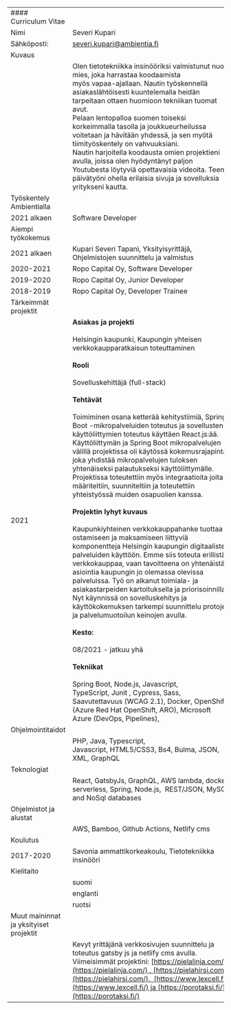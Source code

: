   

|     |     |
| --- | --- |  
| #### Curriculum Vitae |     |
| Nimi | Severi Kupari |
| Sähköposti: | severi.kupari@ambientia.fi |
| Kuvaus |     |
|     | Olen tietotekniikka insinööriksi valmistunut nuori mies, joka harrastaa koodaamista  <br>myös vapaa-ajallaan. Nautin työskennellä asiakaslähtöisesti kuuntelemalla heidän tarpeitaan ottaen huomioon tekniikan tuomat avut.   <br>Pelaan lentopalloa suomen toiseksi korkeimmalla tasolla ja joukkueurheilussa  <br>voitetaan ja hävitään yhdessä, ja sen myötä tiimityöskentely on vahvuuksiani.  <br>Nautin harjoitella koodausta omien projektieni avulla, joissa olen hyödyntänyt paljon  <br>Youtubesta löytyviä opettavaisia videoita. Teen päivätyöni ohella erilaisia sivuja ja sovelluksia yritykseni kautta. |
| Työskentely Ambientialla |     |
| 2021 alkaen | Software Developer |
| Aiempi työkokemus |     |
| 2021 alkaen | Kupari Severi Tapani, Yksityisyrittäjä, Ohjelmistojen suunnittelu ja valmistus |
| 2020-2021 | Ropo Capital Oy, Software Developer |
| 2019-2020 | Ropo Capital Oy, Junior Developer |
| 2018-2019 | Ropo Capital Oy, Developer Trainee |
| Tärkeimmät projektit |     |
| 2021 | **Asiakas ja projekti**<br><br>Helsingin kaupunki, Kaupungin yhteisen verkkokaupparatkaisun toteuttaminen<br><br>**Rooli**<br><br>Sovelluskehittäjä (full-stack)<br><br>**Tehtävät**<br><br>Toimiminen osana ketterää kehitystiimiä, Spring Boot -mikropalveluiden toteutus ja sovellusten käyttöliittymien toteutus käyttäen React.js:ää. Käyttöliittymän ja Spring Boot mikropalvelujen välillä projektissa oli käytössä kokemusrajapinta joka yhdistää mikropalvelujen tuloksen yhtenäiseksi palautukseksi käyttöliittymälle. Projektissa toteutettiin myös integraatioita joita määriteltiin, suunniteltiin ja toteutettiin yhteistyössä muiden osapuolien kanssa. <br><br>**Projektin lyhyt kuvaus**<br><br>Kaupunkiyhteinen verkkokauppahanke tuottaa ostamiseen ja maksamiseen liittyviä komponentteja Helsingin kaupungin digitaalisten palveluiden käyttöön. Emme siis toteuta erillistä verkkokauppaa, vaan tavoitteena on yhtenäistää asiointia kaupungin jo olemassa olevissa palveluissa. Työ on alkanut toimiala- ja asiakastarpeiden kartoituksella ja priorisoinnilla. Nyt käynnissä on sovelluskehitys ja käyttökokemuksen tarkempi suunnittelu protojen ja palvelumuotoilun keinojen avulla.<br><br>**Kesto:**<br><br>08/2021 - jatkuu yhä<br><br>**Tekniikat**<br><br>Spring Boot, Node.js, Javascript, TypeScript, Junit , Cypress, Sass, Saavutettavuus (WCAG 2.1), Docker, OpenShift (Azure Red Hat OpenShift, ARO), Microsoft Azure (DevOps, Pipelines), |
| Ohjelmointitaidot |     |
|     | PHP, Java, Typescript, Javascript, HTML5/CSS3, Bs4, Bulma, JSON, XML, GraphQL |
| Teknologiat |     |
|     | React, GatsbyJs, GraphQL, AWS lambda, docker, serverless, Spring, Node.js,  REST/JSON, MySQL and NoSql databases |
| Ohjelmistot ja alustat |     |
|     | AWS, Bamboo, Github Actions, Netlify cms |
| Koulutus |     |
| 2017-2020 | Savonia ammattikorkeakoulu, Tietotekniikka insinööri |
| Kielitaito |     |
|     | suomi |
|     | englanti |
|     | ruotsi |
| Muut maininnat ja yksityiset projektit |     |
|     | Kevyt yrittäjänä verkkosivujen suunnittelu ja toteutus gatsby js ja netlify cms avulla. Viimeisimmät projektini: [https://pielalinja.com/](https://pielalinja.com/) , [https://pielahirsi.com/](https://pielahirsi.com/),  [https://www.lexcell.fi/](https://www.lexcell.fi/) ja [https://porotaksi.fi/](https://porotaksi.fi/) |
